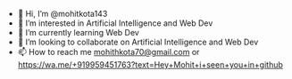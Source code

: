 - 👋 Hi, I’m @mohitkota143
- 👀 I’m interested in Artificial Intelligence and Web Dev
- 🌱 I’m currently learning Web Dev
- 💞️ I’m looking to collaborate on Artificial Intelligence and Web Dev
- 📫 How to reach me mohithkota70@gmail.com or https://wa.me/+919959451763?text=Hey+Mohit+i+seen+you+in+github

<!---
mohitkota143/mohitkota143 is a ✨ special ✨ repository because its `README.md` (this file) appears on your GitHub profile.
You can click the Preview link to take a look at your changes.
--->

